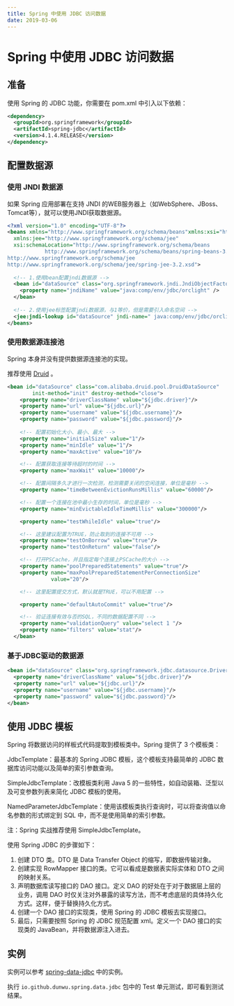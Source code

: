 ```yaml
---
title: Spring 中使用 JDBC 访问数据
date: 2019-03-06
---
```


# Spring 中使用 JDBC 访问数据

## 准备

使用 Spring 的 JDBC 功能，你需要在 pom.xml 中引入以下依赖：

```xml
<dependency>
  <groupId>org.springframework</groupId>
  <artifactId>spring-jdbc</artifactId>
  <version>4.1.4.RELEASE</version>
</dependency>
```

## 配置数据源

### 使用 JNDI 数据源

如果 Spring 应用部署在支持 JNDI 的WEB服务器上（如WebSphere、JBoss、Tomcat等），就可以使用JNDI获取数据源。

```xml
<?xml version="1.0" encoding="UTF-8"?>
<beans xmlns="http://www.springframework.org/schema/beans"xmlns:xsi="http://www.w3.org/2001/XMLSchema-instance"
  xmlns:jee="http://www.springframework.org/schema/jee"
  xsi:schemaLocation="http://www.springframework.org/schema/beans
            http://www.springframework.org/schema/beans/spring-beans-3.2.xsd
http://www.springframework.org/schema/jee
http://www.springframework.org/schema/jee/spring-jee-3.2.xsd">
 
  <!-- 1.使用bean配置jndi数据源 -->
  <bean id="dataSource" class="org.springframework.jndi.JndiObjectFactoryBean">
    <property name="jndiName" value="java:comp/env/jdbc/orclight" />
  </bean>
 
  <!-- 2.使用jee标签配置jndi数据源，与1等价，但是需要引入命名空间 -->
  <jee:jndi-lookup id="dataSource" jndi-name=" java:comp/env/jdbc/orclight" />
</beans>
```

### 使用数据源连接池

Spring 本身并没有提供数据源连接池的实现。

推荐使用 [Druid](https://github.com/alibaba/druid) 。

```xml
<bean id="dataSource" class="com.alibaba.druid.pool.DruidDataSource"
        init-method="init" destroy-method="close">
    <property name="driverClassName" value="${jdbc.driver}"/>
    <property name="url" value="${jdbc.url}"/>
    <property name="username" value="${jdbc.username}"/>
    <property name="password" value="${jdbc.password}"/>
  
    <!-- 配置初始化大小、最小、最大 -->
    <property name="initialSize" value="1"/>
    <property name="minIdle" value="1"/>
    <property name="maxActive" value="10"/>

    <!-- 配置获取连接等待超时的时间 -->
    <property name="maxWait" value="10000"/>

    <!-- 配置间隔多久才进行一次检测，检测需要关闭的空闲连接，单位是毫秒 -->
    <property name="timeBetweenEvictionRunsMillis" value="60000"/>

    <!-- 配置一个连接在池中最小生存的时间，单位是毫秒 -->
    <property name="minEvictableIdleTimeMillis" value="300000"/>

    <property name="testWhileIdle" value="true"/>

    <!-- 这里建议配置为TRUE，防止取到的连接不可用 -->
    <property name="testOnBorrow" value="true"/>
    <property name="testOnReturn" value="false"/>

    <!-- 打开PSCache，并且指定每个连接上PSCache的大小 -->
    <property name="poolPreparedStatements" value="true"/>
    <property name="maxPoolPreparedStatementPerConnectionSize"
              value="20"/>

    <!-- 这里配置提交方式，默认就是TRUE，可以不用配置 -->

    <property name="defaultAutoCommit" value="true"/>

    <!-- 验证连接有效与否的SQL，不同的数据配置不同 -->
    <property name="validationQuery" value="select 1 "/>
    <property name="filters" value="stat"/>
  </bean>
```

### 基于JDBC驱动的数据源

```xml
<bean id="dataSource" class="org.springframework.jdbc.datasource.DriverManagerDataSource">
  <property name="driverClassName" value="${jdbc.driver}"/>
  <property name="url" value="${jdbc.url}"/>
  <property name="username" value="${jdbc.username}"/>
  <property name="password" value="${jdbc.password}"/>
</bean>
```

## 使用 JDBC 模板

Spring 将数据访问的样板式代码提取到模板类中。Spring 提供了 3 个模板类：

JdbcTemplate：最基本的 Spring JDBC 模板，这个模板支持最简单的 JDBC 数据库访问功能以及简单的索引参数查询。

SimpleJdbcTemplate：改模板类利用 Java 5 的一些特性，如自动装箱、泛型以及可变参数列表来简化 JDBC 模板的使用。

NamedParameterJdbcTemplate：使用该模板类执行查询时，可以将查询值以命名参数的形式绑定到 SQL 中，而不是使用简单的索引参数。

注：Spring 实战推荐使用 SimpleJdbcTemplate。

使用 Spring JDBC 的步骤如下：

1. 创建 DTO 类。DTO 是 Data Transfer Object 的缩写，即数据传输对象。
2. 创建实现 RowMapper 接口的类。它可以看成是数据表实际实体和 DTO 之间的映射关系。
3. 声明数据库读写接口的 DAO 接口。定义 DAO 的好处在于对于数据层上层的业务，调用 DAO 时仅关注对外暴露的读写方法，而不考虑底层的具体持久化方式。这样，便于替换持久化方式。
4. 创建一个 DAO 接口的实现类，使用 Spring 的 JDBC 模板去实现接口。
5. 最后，只需要按照 Spring 的 JDBC 规范配置 xml。定义一个 DAO 接口的实现类的 JavaBean，并将数据源注入进去。

## 实例

实例可以参考 [spring-data-jdbc]() 中的实例。

执行 `io.github.dunwu.spring.data.jdbc` 包中的 Test 单元测试，即可看到测试结果。
